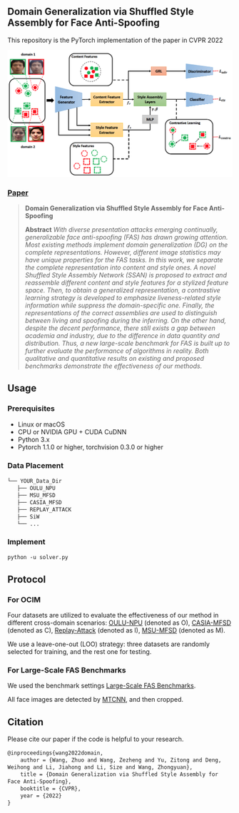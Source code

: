 ## Domain Generalization via Shuffled Style Assembly for Face Anti-Spoofing
This repository is the PyTorch implementation of the paper in CVPR 2022

<div align="center">
  <img src="images/main.png">
</div>

### [Paper](https://arxiv.org/abs/2203.05340)
> **Domain Generalization via Shuffled Style Assembly for Face Anti-Spoofing**<br>
>
> **Abstract** *With diverse presentation attacks emerging continually, generalizable face anti-spoofing (FAS) has drawn growing attention. Most existing methods implement domain generalization (DG) on the complete representations. However, different image statistics may have unique properties for the FAS tasks. In this work, we separate the complete representation into content and style ones. A novel Shuffled Style Assembly Network (SSAN) is proposed to extract and reassemble different content and style features for a stylized feature space. Then, to obtain a generalized representation, a contrastive learning strategy is developed to emphasize liveness-related style information while suppress the domain-specific one. Finally, the representations of the correct assemblies are used to distinguish between living and spoofing during the inferring. On the other hand, despite the decent performance, there still exists a gap between academia and industry, due to the difference in data quantity and distribution. Thus, a new large-scale benchmark for FAS is built up to further evaluate the performance of algorithms in reality. Both qualitative and quantitative results on existing and proposed benchmarks demonstrate the effectiveness of our methods.*
 
## Usage

### Prerequisites
- Linux or macOS
- CPU or NVIDIA GPU + CUDA CuDNN
- Python 3.x
- Pytorch 1.1.0 or higher, torchvision 0.3.0 or higher

### Data Placement
```
└── YOUR_Data_Dir
   ├── OULU_NPU
   ├── MSU_MFSD
   ├── CASIA_MFSD
   ├── REPLAY_ATTACK
   ├── SiW
   └── ...
```

### Implement
    python -u solver.py

## Protocol

### For OCIM
Four datasets are utilized to evaluate the effectiveness of our method in different cross-domain scenarios: [OULU-NPU](https://ieeexplore.ieee.org/document/7961798) (denoted as O), [CASIA-MFSD](http://www.cbsr.ia.ac.cn/users/jjyan/ZHANG-ICB2012.pdf) (denoted as C), [Replay-Attack](http://publications.idiap.ch/downloads/papers/2012/Chingovska_IEEEBIOSIG2012_2012.pdf) (denoted as I), [MSU-MFSD](http://biometrics.cse.msu.edu/Publications/Face/WenHanJain_FaceSpoofDetection_TIFS15.pdf) (denoted as M). 

We use a leave-one-out (LOO) strategy: three datasets are randomly selected for training, and the rest one for testing.

### For Large-Scale FAS Benchmarks
We used the benchmark settings [Large-Scale FAS Benchmarks](./Large_Scale_FAS_Benchmarks).

All face images are detected by [MTCNN](https://github.com/kpzhang93/MTCNN_face_detection_alignment), and then cropped.



## Citation
Please cite our paper if the code is helpful to your research.
```
@inproceedings{wang2022domain,
    author = {Wang, Zhuo and Wang, Zezheng and Yu, Zitong and Deng, Weihong and Li, Jiahong and Li, Size and Wang, Zhongyuan},
    title = {Domain Generalization via Shuffled Style Assembly for Face Anti-Spoofing},
    booktitle = {CVPR},
    year = {2022}
}
```